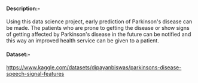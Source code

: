 #### Description:-
Using this data science project, early prediction of Parkinson's disease can be made. The patients who are prone to getting the disease or show signs of getting affected by Parkinson's disease in the future can be notified and this way an improved health service can be given to a patient.

#### Dataset:-
https://www.kaggle.com/datasets/dipayanbiswas/parkinsons-disease-speech-signal-features
